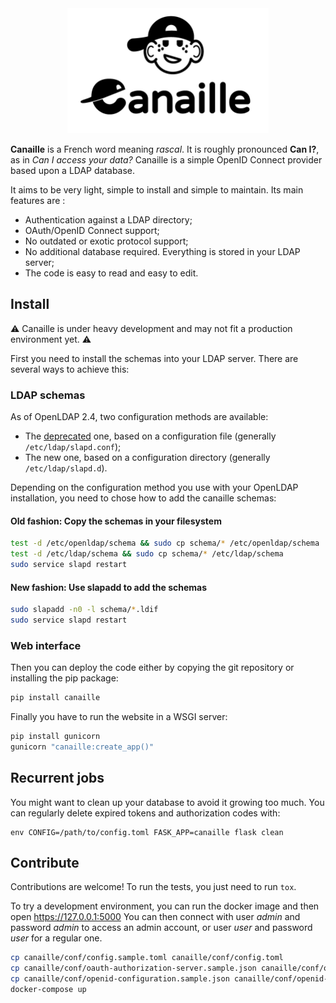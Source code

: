 <div align="center">
    <img src="canaille/static/img/canaille-full.png" height="200" alt="Canaille" />
</div>

**Canaille** is a French word meaning *rascal*. It is roughly pronounced **Can I?**,
as in *Can I access your data?* Canaille is a simple OpenID Connect provider based upon a LDAP database.

It aims to be very light, simple to install and simple to maintain. Its main features are :
- Authentication against a LDAP directory;
- OAuth/OpenID Connect support;
- No outdated or exotic protocol support;
- No additional database required. Everything is stored in your LDAP server;
- The code is easy to read and easy to edit.

## Install

⚠ Canaille is under heavy development and may not fit a production environment yet. ⚠

First you need to install the schemas into your LDAP server. There are several ways to achieve this:

### LDAP schemas

As of OpenLDAP 2.4, two configuration methods are available:
- The [deprecated](https://www.openldap.org/doc/admin24/slapdconf2.html) one, based on a configuration file (generally `/etc/ldap/slapd.conf`);
- The new one, based on a configuration directory (generally `/etc/ldap/slapd.d`).

Depending on the configuration method you use with your OpenLDAP installation, you need to chose how to add the canaille schemas:

#### Old fashion: Copy the schemas in your filesystem

```bash
test -d /etc/openldap/schema && sudo cp schema/* /etc/openldap/schema
test -d /etc/ldap/schema && sudo cp schema/* /etc/ldap/schema
sudo service slapd restart
```

#### New fashion: Use slapadd to add the schemas

```bash
sudo slapadd -n0 -l schema/*.ldif
sudo service slapd restart
```

### Web interface

Then you can deploy the code either by copying the git repository or installing the pip package:

```bash
pip install canaille
```

Finally you have to run the website in a WSGI server:

```bash
pip install gunicorn
gunicorn "canaille:create_app()"
```

## Recurrent jobs

You might want to clean up your database to avoid it growing too much. You can regularly delete
expired tokens and authorization codes with:

```
env CONFIG=/path/to/config.toml FASK_APP=canaille flask clean
```

## Contribute

Contributions are welcome!
To run the tests, you just need to run `tox`.

To try a development environment, you can run the docker image and then open https://127.0.0.1:5000
You can then connect with user *admin* and password *admin* to access an admin account, or user *user* and password *user* for a regular one.

```bash
cp canaille/conf/config.sample.toml canaille/conf/config.toml
cp canaille/conf/oauth-authorization-server.sample.json canaille/conf/oauth-authorization-server.json
cp canaille/conf/openid-configuration.sample.json canaille/conf/openid-configuration.json
docker-compose up
```
